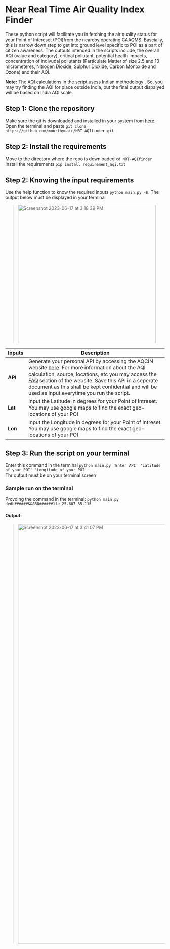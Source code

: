 # Near Real Time Air Quality Index Finder
These python script will facilitate you in fetching the air quality status for your Point of Intereset (POI)from the neareby operating CAAQMS. Bascially, this is narrow down step to get into ground level specific to POI as a part of citizen awareness. The outputs intended in the scripts include, the overall AQI (value and category), critical pollutant, potential health impacts, concentration of indivudal pollutants (Particulate Matter of size 2.5 and 10 micrometeres, Nitrogen Dioxide, Sulphur Dioxide, Carbon Monoxide and Ozone) and their AQI. 

**Note:** The AQI calculations in the script usess Indian methodology . So, you may try finding the AQI for place outside India, but the final output dispalyed will be based on India AQI scale.

## Step 1: Clone the repository
Make sure the git is downloaded and installed in your system from [here](https://git-scm.com/downloads).<br /> 
Open the terminal and paste `git clone https://github.com/moorthynair/NRT-AQIfinder.git`

## Step 2: Install the requirements
Move to the directory where the repo is downloaded `cd NRT-AQIfinder` <br />
Install the requirements `pip install requirement_aqi.txt`

## Step 2: Knowing the input requirements
Use the help function to know the required inputs `python main.py -h`. The output below must be displayed in your terminal <br />
> <img width="436" alt="Screenshot 2023-06-17 at 3 18 39 PM" src="https://github.com/moorthynair/NRT-AQIfinder/assets/83420459/2f2cc6b0-b241-43a9-acb0-314ad9b365e5"> <br />

| **Inputs** | **Description** |
| --- | --- |
| **API**| Generate your personal API by accessing the AQCIN website [here](https://aqicn.org/data-platform/token/). For more information about the AQI calculation, source, locations, etc you may access the [FAQ](https://aqicn.org/faq/) section of the website. Save this API in a seperate document as this shall be kept confidential and will be used as input everytime you run the script.|
| **Lat** | Input the Latitude in degrees for your Point of Intreset. You may use google maps to find the exact geo-locations of your POI |
| **Lon** | Input the Longitude in degrees for your Point of Intreset. You may use google maps to find the exact geo-locations of your POI |

## Step 3: Run the script on your terminal
Enter this command in the terminal `python main.py 'Enter API' 'Latitude of your POI' 'Longitude of your POI'` <br />
Thr output must be on your terminal screen

### Sample run on the terminal

Provding the command in the terminal: `python main.py dedb######&&&88######1fe 25.607 85.115` <br /> 

#### Output: <br />

> <img width="1323" alt="Screenshot 2023-06-17 at 3 41 07 PM" src="https://github.com/moorthynair/NRT-AQIfinder/assets/83420459/1267a8c4-a02d-47e0-b78b-2ed78c77baea">

